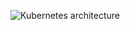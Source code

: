 ![Kubernetes architecture](https://github.com/rajdyp/rajdyp.github.io/blob/master/images/kubernetes/k8-architecture.png)
